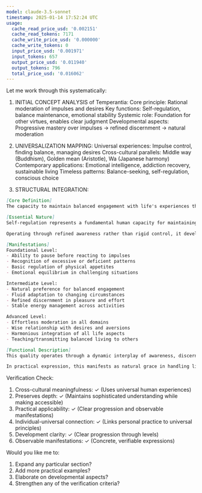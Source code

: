 ```yaml
---
model: claude-3.5-sonnet
timestamp: 2025-01-14 17:52:24 UTC
usage:
  cache_read_price_usd: '0.002151'
  cache_read_tokens: 7171
  cache_write_price_usd: '0.000000'
  cache_write_tokens: 0
  input_price_usd: '0.001971'
  input_tokens: 657
  output_price_usd: '0.011940'
  output_tokens: 796
  total_price_usd: '0.016062'
---
```


Let me work through this systematically:

1. INITIAL CONCEPT ANALYSIS of Temperantia:
Core principle: Rational moderation of impulses and desires
Key functions: Self-regulation, balance maintenance, emotional stability
Systemic role: Foundation for other virtues, enables clear judgment
Developmental aspects: Progressive mastery over impulses → refined discernment → natural moderation

2. UNIVERSALIZATION MAPPING:
Universal experiences: Impulse control, finding balance, managing desires
Cross-cultural parallels: Middle way (Buddhism), Golden mean (Aristotle), Wa (Japanese harmony)
Contemporary applications: Emotional intelligence, addiction recovery, sustainable living
Timeless patterns: Balance-seeking, self-regulation, conscious choice

3. STRUCTURAL INTEGRATION:

```markdown
[Core Definition]
The capacity to maintain balanced engagement with life's experiences through conscious self-regulation. It enables clear discernment between healthy involvement and excessive attachment, manifesting as a natural state of poised moderation in thought, feeling, and action.

[Essential Nature]
Self-regulation represents a fundamental human capacity for maintaining internal harmony amid external fluctuations. Unlike mere restraint or suppression, it emerges from deep understanding of natural rhythms and proportions. This quality enables one to engage fully with life while maintaining inner stability, neither grasping nor rejecting, but finding optimal relationship with all experiences.

Operating through refined awareness rather than rigid control, it develops through progressive cultivation of sensitivity to excess and deficiency in all domains of experience. This sensitivity eventually matures into natural wisdom about appropriate measure in all things.

[Manifestations]
Foundational Level:
- Ability to pause before reacting to impulses
- Recognition of excessive or deficient patterns
- Basic regulation of physical appetites
- Emotional equilibrium in challenging situations

Intermediate Level:
- Natural preference for balanced engagement
- Fluid adaptation to changing circumstances
- Refined discernment in pleasure and effort
- Stable energy management across activities

Advanced Level:
- Effortless moderation in all domains
- Wise relationship with desires and aversions
- Harmonious integration of all life aspects
- Teaching/transmitting balanced living to others

[Functional Description]
This quality operates through a dynamic interplay of awareness, discernment, and responsive adjustment. Rather than imposing artificial limits, it develops through increasingly refined sensitivity to natural boundaries and optimal proportions. The process involves continuous calibration between experience and response, gradually building an intuitive sense for appropriate measure in any situation.

In practical expression, this manifests as natural grace in handling life's extremes - neither rigid control nor uncontrolled indulgence. It enables full engagement with life's pleasures while maintaining inner freedom, creates stability without stagnation, and allows for both passionate commitment and wise detachment. This balance provides the foundation for sustainable thriving in all life domains.
```

Verification Check:
1. Cross-cultural meaningfulness: ✓ (Uses universal human experiences)
2. Preserves depth: ✓ (Maintains sophisticated understanding while making accessible)
3. Practical applicability: ✓ (Clear progression and observable manifestations)
4. Individual-universal connection: ✓ (Links personal practice to universal principles)
5. Development clarity: ✓ (Clear progression through levels)
6. Observable manifestations: ✓ (Concrete, verifiable expressions)

Would you like me to:
1. Expand any particular section?
2. Add more practical examples?
3. Elaborate on developmental aspects?
4. Strengthen any of the verification criteria?